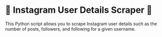 # 🌟 Instagram User Details Scraper 🌟

This Python script allows you to scrape Instagram user details such as the number of posts, followers, and following for a given username.

